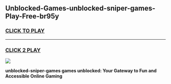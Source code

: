 
## Unblocked-Games-unblocked-sniper-games-Play-Free-br95y
<h3>
<a href="https://premium76.site?title=unblocked-sniper-games&ref=23A">CLICK TO PLAY</a></h3>
<hr>

<h3>
<a href="https://premium76.site?title=unblocked-sniper-games&ref=23A">CLICK 2 PLAY</a>
  
</h3>

<a href="https://premium76.site?title=unblocked-sniper-games&ref=23A"><img src="https://clearcache.store/games.png"></a>


**unblocked-sniper-games games unblocked: Your Gateway to Fun and Accessible Online Gaming**
